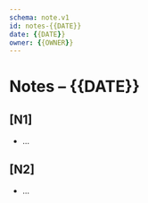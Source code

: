 ```yaml
---
schema: note.v1
id: notes-{{DATE}}
date: {{DATE}}
owner: {{OWNER}}
---
```


# Notes – {{DATE}}

## [N1]
- …

## [N2]
- …


